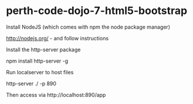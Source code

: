 # perth-code-dojo-7-html5-bootstrap

Install NodeJS (which comes with npm the node package manager)

http://nodejs.org/ - and follow instructions

Install the http-server package

npm install http-server -g

Run localserver to host files

http-server ./ -p 890

Then access via http://localhost:890/app

